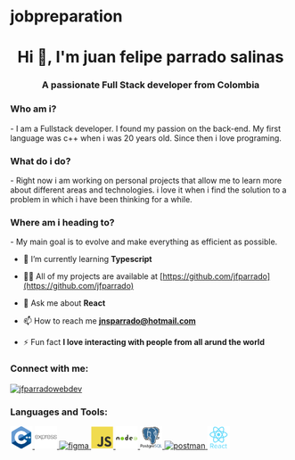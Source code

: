 # jobpreparation

<h1 align="center">Hi 👋, I'm juan felipe parrado salinas</h1>
<h3 align="center">A passionate Full Stack developer from Colombia</h3>
<h3 align="left">Who am i?</h3>
- I am a Fullstack developer. I found my passion on the back-end.
My first language was c++ when i was 20 years old. Since then i love programing.

<h3 align="left">What do i do?</h3>
- Right now i am working on personal projects that allow me to learn more about
different areas and technologies. i love it when i find the solution to a problem 
in which i have been thinking for a while.

<h3 align="left">Where am i heading to?</h3>
- My main goal is to evolve and make everything as efficient as possible.


- 🌱 I’m currently learning **Typescript**

- 👨‍💻 All of my projects are available at [https://github.com/jfparrado](https://github.com/jfparrado)

- 💬 Ask me about **React**

- 📫 How to reach me **jnsparrado@hotmail.com**

- ⚡ Fun fact **I love interacting with people from all arund the world**

<h3 align="left">Connect with me:</h3>
<p align="left">
<a href="https://linkedin.com/in/jfparradowebdev" target="blank"><img align="center" src="https://raw.githubusercontent.com/rahuldkjain/github-profile-readme-generator/master/src/images/icons/Social/linked-in-alt.svg" alt="jfparradowebdev" height="30" width="40" /></a>
</p>

<h3 align="left">Languages and Tools:</h3>
<p align="left"> <a href="https://www.w3schools.com/cpp/" target="_blank" rel="noreferrer"> <img src="https://raw.githubusercontent.com/devicons/devicon/master/icons/cplusplus/cplusplus-original.svg" alt="cplusplus" width="40" height="40"/> </a> <a href="https://expressjs.com" target="_blank" rel="noreferrer"> <img src="https://raw.githubusercontent.com/devicons/devicon/master/icons/express/express-original-wordmark.svg" alt="express" width="40" height="40"/> </a> <a href="https://www.figma.com/" target="_blank" rel="noreferrer"> <img src="https://www.vectorlogo.zone/logos/figma/figma-icon.svg" alt="figma" width="40" height="40"/> </a> <a href="https://developer.mozilla.org/en-US/docs/Web/JavaScript" target="_blank" rel="noreferrer"> <img src="https://raw.githubusercontent.com/devicons/devicon/master/icons/javascript/javascript-original.svg" alt="javascript" width="40" height="40"/> </a> <a href="https://nodejs.org" target="_blank" rel="noreferrer"> <img src="https://raw.githubusercontent.com/devicons/devicon/master/icons/nodejs/nodejs-original-wordmark.svg" alt="nodejs" width="40" height="40"/> </a> <a href="https://www.postgresql.org" target="_blank" rel="noreferrer"> <img src="https://raw.githubusercontent.com/devicons/devicon/master/icons/postgresql/postgresql-original-wordmark.svg" alt="postgresql" width="40" height="40"/> </a> <a href="https://postman.com" target="_blank" rel="noreferrer"> <img src="https://www.vectorlogo.zone/logos/getpostman/getpostman-icon.svg" alt="postman" width="40" height="40"/> </a> <a href="https://reactjs.org/" target="_blank" rel="noreferrer"> <img src="https://raw.githubusercontent.com/devicons/devicon/master/icons/react/react-original-wordmark.svg" alt="react" width="40" height="40"/> </a> </p>
